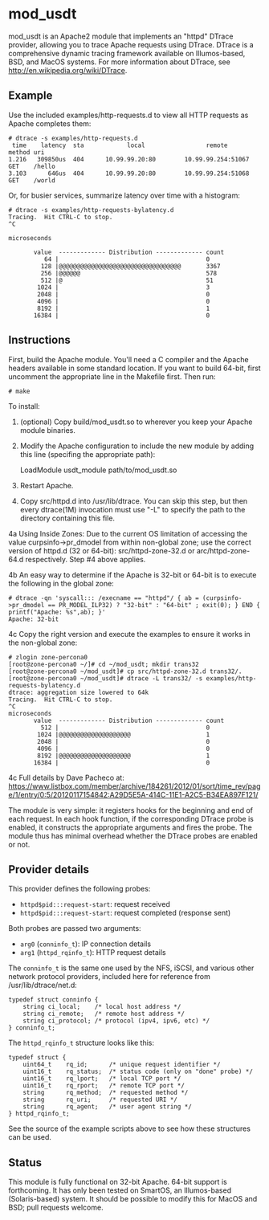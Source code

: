 mod_usdt
==============

mod_usdt is an Apache2 module that implements an "httpd" DTrace provider,
allowing you to trace Apache requests using DTrace.  DTrace is a comprehensive
dynamic tracing framework available on Illumos-based, BSD, and MacOS systems.
For more information about DTrace, see http://en.wikipedia.org/wiki/DTrace.


Example
-------

Use the included examples/http-requests.d to view all HTTP requests as Apache
completes them:

    # dtrace -s examples/http-requests.d
     time    latency  sta            local                 remote        method uri
    1.216   309850us  404      10.99.99.20:80        10.99.99.254:51067  GET    /hello
    3.103      646us  404      10.99.99.20:80        10.99.99.254:51068  GET    /world


Or, for busier services, summarize latency over time with a histogram:

    # dtrace -s examples/http-requests-bylatency.d
    Tracing.  Hit CTRL-C to stop.
    ^C
    
    microseconds                                      
    
           value  ------------- Distribution ------------- count    
              64 |                                         0        
             128 |@@@@@@@@@@@@@@@@@@@@@@@@@@@@@@@@@@       3367     
             256 |@@@@@@                                   578      
             512 |@                                        51       
            1024 |                                         3        
            2048 |                                         0        
            4096 |                                         0        
            8192 |                                         1        
           16384 |                                         0        



Instructions
------------

First, build the Apache module.  You'll need a C compiler and the Apache
headers available in some standard location.  If you want to build 64-bit,
first uncomment the appropriate line in the Makefile first.  Then run:

    # make

To install:

1. (optional) Copy build/mod_usdt.so to wherever you keep your Apache module
   binaries.

2. Modify the Apache configuration to include the new module by adding this
   line (specifing the appropriate path):

    LoadModule usdt_module path/to/mod_usdt.so

3. Restart Apache.

4. Copy src/httpd.d into /usr/lib/dtrace.  You can skip this step, but then
   every dtrace(1M) invocation must use "-L" to specify the path to the
   directory containing this file.

4a Using Inside Zones: Due to the current OS limitation of accessing the value 
   curpsinfo->pr_dmodel from within non-global zone; use the correct version of
   httpd.d (32 or 64-bit): src/httpd-zone-32.d or arc/httpd-zone-64.d respectively.
   Step #4 above applies.  

4b An easy way to determine if the Apache is 32-bit or 64-bit is to execute the following in the global zone:

    # dtrace -qn 'syscall::: /execname == "httpd"/ { ab = (curpsinfo->pr_dmodel == PR_MODEL_ILP32) ? "32-bit" : "64-bit" ; exit(0); } END { printf("Apache: %s",ab); }'
    Apache: 32-bit

4c Copy the right version and execute the examples to ensure it works in the non-global zone:

    # zlogin zone-percona0
    [root@zone-percona0 ~/]# cd ~/mod_usdt; mkdir trans32 
    [root@zone-percona0 ~/mod_usdt]# cp src/httpd-zone-32.d trans32/. 
    [root@zone-percona0 ~/mod_usdt]# dtrace -L trans32/ -s examples/http-requests-bylatency.d 
    dtrace: aggregation size lowered to 64k
    Tracing.  Hit CTRL-C to stop.
    ^C
    microseconds                                      
           value  ------------- Distribution ------------- count    
             512 |                                         0        
            1024 |@@@@@@@@@@@@@@@@@@@@                     1        
            2048 |                                         0        
            4096 |                                         0        
            8192 |@@@@@@@@@@@@@@@@@@@@                     1        
           16384 |                                         0 
       
4c Full details by Dave Pacheco at:
   https://www.listbox.com/member/archive/184261/2012/01/sort/time_rev/page/1/entry/0:5/20120117154842:A29D5E5A-414C-11E1-A2C5-B34EA897F121/

The module is very simple: it registers hooks for the beginning and end of each
request.  In each hook function, if the corresponding DTrace probe is enabled,
it constructs the appropriate arguments and fires the probe.  The module thus
has minimal overhead whether the DTrace probes are enabled or not.


Provider details
----------------

This provider defines the following probes:

* `httpd$pid:::request-start`: request received
* `httpd$pid:::request-start`: request completed (response sent)

Both probes are passed two arguments:

* `arg0` (`conninfo_t`): IP connection details
* `arg1` (`httpd_rqinfo_t`): HTTP request details

The `conninfo_t` is the same one used by the NFS, iSCSI, and various other
network protocol providers, included here for reference from
/usr/lib/dtrace/net.d:

    typedef struct conninfo {
    	string ci_local;	/* local host address */
    	string ci_remote;	/* remote host address */
    	string ci_protocol;	/* protocol (ipv4, ipv6, etc) */
    } conninfo_t;

The `httpd_rqinfo_t` structure looks like this:

    typedef struct {
    	uint64_t	rq_id;		/* unique request identifier */
    	uint16_t	rq_status;	/* status code (only on "done" probe) */
    	uint16_t	rq_lport;	/* local TCP port */
    	uint16_t	rq_rport;	/* remote TCP port */
    	string		rq_method;	/* requested method */
    	string 		rq_uri;		/* requested URI */
    	string 		rq_agent;	/* user agent string */
    } httpd_rqinfo_t;

See the source of the example scripts above to see how these structures can be
used.


Status
-----

This module is fully functional on 32-bit Apache.  64-bit support is
forthcoming.  It has only been tested on SmartOS, an Illumos-based
(Solaris-based) system.  It should be possible to modify this for MacOS and
BSD; pull requests welcome.
